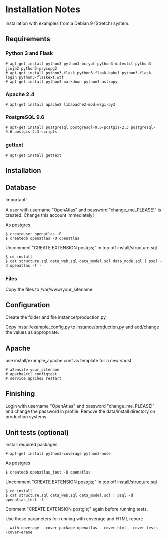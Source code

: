# Installation Notes

Installation with examples from a Debian 9 (Stretch) system.

## Requirements

### Python 3 and Flask

    # apt-get install python3 python3-bcrypt python3-dateutil python3-jinja2 python3-psycopg2
    # apt-get install python3-flask python3-flask-babel python3-flask-login python3-flaskext.wtf
    # apt-get install python3-markdown python3-astropy

### Apache 2.4

    # apt-get install apache2 libapache2-mod-wsgi-py3

### PostgreSQL 9.6

    # apt-get install postgresql postgresql-9.6-postgis-2.3 postgresql-9.6-postgis-2.3-scripts

### gettext

    # apt-get install gettext

## Installation

## Database

Important!

A user with username "OpenAtlas" and password "change_me_PLEASE!" is created.
Change this account immediately!

As postgres

    $ createuser openatlas -P
    $ createdb openatlas -O openatlas

Uncomment "CREATE EXTENSION postgis;" in top off install/structure.sql

    $ cd install
    $ cat structure.sql data_web.sql data_model.sql data_node.sql | psql -d openatlas -f -

### Files

Copy the files to /var/www/your_sitename

## Configuration

Create the folder and file instance/production.py

Copy install/example_config.py to instance/production.py and add/change the values as appropriate.

## Apache

use install/example_apache.conf as template for a new vhost

    # a2ensite your_sitename
    # apacha2ctl configtest
    # service apache2 restart

## Finishing

Login with username "OpenAtlas" and password "change_me_PLEASE!" and change the password in profile.
Remove the data/install directory on production systems

## Unit tests (optional)

Install required packages:    
    
    # apt-get install python3-coverage python3-nose
    
As postgres

    $ createdb openatlas_test -O openatlas
    
Uncomment "CREATE EXTENSION postgis;" in top off install/structure.sql

    $ cd install    
    $ cat structure.sql data_web.sql data_model.sql | psql -d openatlas_test -f -

Comment "CREATE EXTENSION postgis;" again before running tests.

Use these parameters for running with coverage and HTML report:

    --with-coverage --cover-package openatlas --cover-html --cover-tests --cover-erase   


